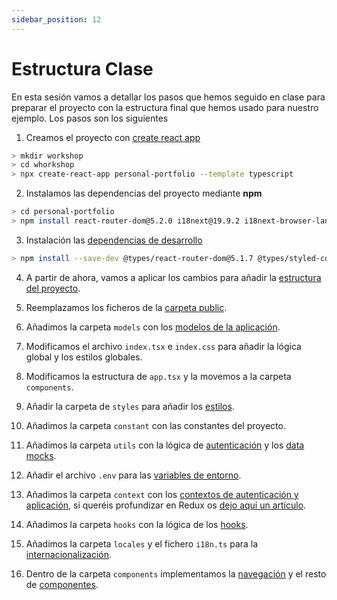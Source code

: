 ```yaml
---
sidebar_position: 12
---
```


# Estructura Clase

En esta sesión vamos a detallar los pasos que hemos seguido en clase para preparar el proyecto con la estructura final que hemos usado para nuestro ejemplo. Los pasos son los siguientes

1. Creamos el proyecto con [create react app](https://www.google.com/search?client=safari&rls=en&q=create+react+app&ie=UTF-8&oe=UTF-8)

```bash
> mkdir workshop
> cd whorkshop
> npx create-react-app personal-portfolio --template typescript
```

2. Instalamos las dependencias del proyecto mediante **npm**

```bash
> cd personal-portfolio
> npm install react-router-dom@5.2.0 i18next@19.9.2 i18next-browser-languagedetector@6.0.1 react-i18next@11.8.10  jwt-decode@3.1.2 react-helmet-async@1.1.2 lottie-react@2.3.1 styled-components@5.2.1 @types/react@17.0.34
```

3. Instalación las [dependencias de desarrollo](https://docs.npmjs.com/specifying-dependencies-and-devdependencies-in-a-package-json-file)

```bash
> npm install --save-dev @types/react-router-dom@5.1.7 @types/styled-components@5.1.7 @types/react-i18next@8.1.0 
```

4. A partir de ahora, vamos a aplicar los cambios para añadir la [estructura del proyecto](./scaffolding).

5. Reemplazamos los ficheros de la [carpeta public](./scaffolding#carpeta-public).

6. Añadimos la carpeta `models` con los [modelos de la aplicación](./models).

7. Modificamos el archivo `index.tsx` e `index.css` para añadir la lógica global y los estilos globales.

8. Modificamos la estructura de `app.tsx` y la movemos a la carpeta `components`.

9. Añadir la carpeta de `styles` para añadir los [estilos](./style).

10. Añadimos la carpeta `constant` con las constantes del proyecto.

11. Añadimos la carpeta `utils` con la lógica de [autenticación](./authentication) y los [data mocks](./mocks).

12. Añadir el archivo `.env` para las [variables de entorno](https://create-react-app.dev/docs/adding-custom-environment-variables/).

13. Añadimos la carpeta `context` con los [contextos de autenticación y aplicación](./context), si queréis profundizar en Redux os [dejo aquí un artículo](https://dev.to/lucferbux/introduccion-a-redux-1mi3).

14. Añadimos la carpeta `hooks` con la lógica de los [hooks](./hooks).

15. Añadimos la carpeta `locales` y el fichero `i18n.ts` para la [internacionalización](./i18n).

16. Dentro de la carpeta `components` implementamos la [navegación](./navigation) y el resto de [componentes](./components).